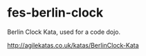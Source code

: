 # fes-berlin-clock

Berlin Clock Kata, used for a code dojo.

http://agilekatas.co.uk/katas/BerlinClock-Kata

